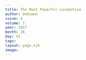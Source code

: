 ```yaml
---
title: The Most Powerful Locomotive
author: Unknown
issue: 4
volume: 7
year: 1917
month: 26
day: VI
tags:
layout: page.njk
image:
---
```





